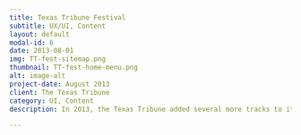 ```yaml
---
title: Texas Tribune Festival
subtitle: UX/UI, Content
layout: default
modal-id: 6
date: 2013-08-01
img: TT-fest-sitemap.png
thumbnail: TT-fest-home-menu.png
alt: image-alt
project-date: August 2013
client: The Texas Tribune
category: UI, Content
description: In 2013, the Texas Tribune added several more tracks to its program. This created the perfect opportunity for a content audit. In order to accomodate the number tracks, I chose to employ an off-canvas menu based on this idea, which allowed the designer to pursue a bolder, less cluttered approach -- you can compare the <a href="http://festival.texastribune.org/festival/2012/home/">before</a> and <a href="http://festival.texastribune.org/festival/2013/home/">after</a>. Successive festivals have continued to use the new structure.

---
```

